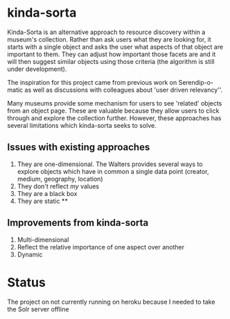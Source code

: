 # kinda-sorta
Kinda-Sorta is an alternative approach to resource discovery within a museum's collection. Rather than ask users what they are looking for, it starts with a single object and asks the user what aspects of that object are important to them. They can adjust how important those facets are and it will then suggest similar objects using those criteria (the algorithm is still under development). 

The inspiration for this project came from previous work on Serendip-o-matic as well as discussions with colleagues about 'user driven relevancy''. 

Many museums provide some mechanism for users to see 'related' objects from an object page. These are valuable because they allow users to click through and explore the collection further. However, these approaches has several limitations which kinda-sorta seeks to solve. 


Issues with existing approaches
--------------------------------
1. They are one-dimensional. The Walters provides several ways to explore objects which have in common a single data point (creator, medium, geography, location)
2. They don't reflect *my* values
3. They are a black box
4. They are static **

Improvements from kinda-sorta
------------------------------
1. Multi-dimensional 
2. Reflect the relative importance of one aspect over another
3. Dynamic 

# Status
The project on not currently running on heroku because I needed to take the Solr server offline 
